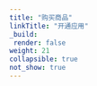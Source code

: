 ```yaml
---
title: "购买商品"
linkTitle: "开通应用"
_build:
 render: false 
weight: 21
collapsible: true
not_show: true
---
```


